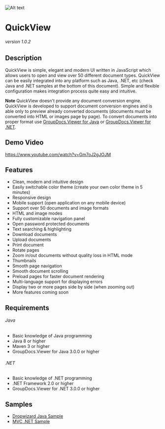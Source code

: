 ![Alt text](https://raw.githubusercontent.com/bobkovalex/QuickView/master/resources/images/banner.png "QuickView")
# QuickView
###### version 1.0.2


## Description
QuickView is simple, elegant and modern UI written in JavaScript which allows users to open and view over 50 different document types.
QuickView can be easily integrated into any platform such as Java, .NET, etc (check Java and .NET samples at the bottom of this document).
Simple and flexible configuration makes integration process quite easy and intuitive.

**Note** QuickView doesn't provide any document conversion engine. QuickView is developed to support document conversion engines and is able only to preview already converted documents (documents must be converted into HTML or images page by page).
To convert documents into proper format use [GroupDocs.Viewer for Java](https://products.groupdocs.com/viewer/java) or [GroupDocs.Viewer for .NET](https://products.groupdocs.com/viewer/net).


## Demo Video
https://www.youtube.com/watch?v=Gm7oJ2gJOJM


## Features
- Clean, modern and intuitive design
- Easily switchable color theme (create your own color theme in 5 minutes)
- Responsive design
- Mobile support (open application on any mobile device)
- Support over 50 documents and image formats
- HTML and image modes
- Fully customizable navigation panel
- Open password protected documents
- Text searching & highlighting
- Download documents
- Upload documents
- Print document
- Rotate pages
- Zoom in/out documents without quality loss in HTML mode
- Thumbnails
- Smooth page navigation
- Smooth document scrolling
- Preload pages for faster document rendering
- Multi-language support for displaying errors
- Display two or more pages side by side (when zooming out)
- More features coming soon


## Requirements
###### Java
- Basic knowledge of Java programming
- Java 8 or higher
- Maven 3 or higher
- GroupDocs.Viewer for Java 3.0.0 or higher

###### .NET
- Basic knowledge of .NET programming
- .NET Framework 2.0 or higher
- GroupDocs.Viewer for .NET 3.0.0 or higher


## Samples
- [Dropwizard Java Sample](https://github.com/bobkovalex/QuickView-Java-Dropwizard)
- [MVC .NET Sample](https://github.com/bobkovalex/QuickView-.NET-MVC)
